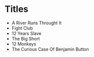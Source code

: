 # Titles

- A River Runs Throught It
- Fight Club
- 12 Years Slave
- The Big Short
- 12 Monkeys
- The Curious Case Of Benjamin Button
